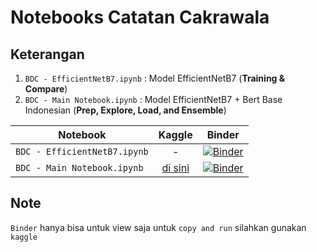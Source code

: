 # Notebooks Catatan Cakrawala
## Keterangan 
1. `BDC - EfficientNetB7.ipynb` : Model EfficientNetB7 (**Training & Compare**)
2. `BDC - Main Notebook.ipynb` : Model EfficientNetB7 + Bert Base Indonesian (**Prep, Explore, Load, and Ensemble**)

|  Notebook                    | Kaggle        | Binder   |
|   -------------              |:-------------:| :------: |
| `BDC - EfficientNetB7.ipynb` |       -       | [![Binder](https://mybinder.org/badge_logo.svg)](https://mybinder.org/v2/gh/Hyuto/BDC-Satria-Data/0750f57666ad80cf8446bec3c8794ee429140a66?filepath=Notebooks%2FBDC%20-%20EfficientNetB7.ipynb) |
| `BDC - Main Notebook.ipynb`  | [di sini](https://www.kaggle.com/wahyusetianto/bdc-main-notebook) | [![Binder](https://mybinder.org/badge_logo.svg)](https://mybinder.org/v2/gh/Hyuto/BDC-Satria-Data/0750f57666ad80cf8446bec3c8794ee429140a66?filepath=Notebooks%2FBDC%20-%20Main%20Notebook.ipynb) |

## Note
`Binder` hanya bisa untuk view saja untuk `copy and run` silahkan gunakan `kaggle`
